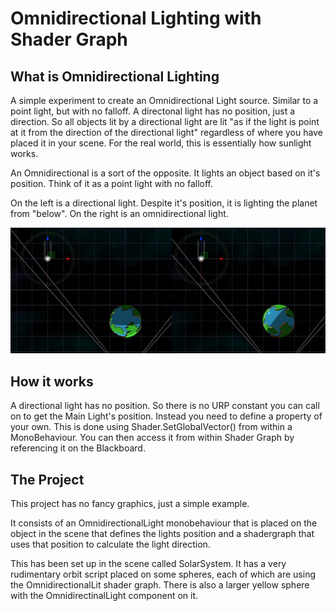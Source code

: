 # Omnidirectional Lighting with Shader Graph


## What is Omnidirectional Lighting

A simple experiment to create an Omnidirectional Light source. Similar to a point light, but with no falloff. 
A directonal light has no position, just a direction. So all objects lit by a directional light are lit "as if the light is point at it from 
the direction of the directional light" regardless of where you have placed it in your scene. For the real world, this is essentially how sunlight works.

An Omnidirectional is a sort of the opposite. It lights an object based on it's position. Think of it as a point light with no falloff. 

On the left is a directional light. Despite it's position, it is lighting the planet from "below".
On the right is an omnidirectional light. 

![illustrative example](GitImages/IllustrativeExample.jpg)

## How it works

A directional light has no position. So there is no URP constant you can call on to get the Main Light's position. Instead you need to define a property of your own. This is done using Shader.SetGlobalVector() from within a MonoBehaviour. You can then access it from within Shader Graph by referencing it on the Blackboard.

## The Project

This project has no fancy graphics, just a simple example.

It consists of an OmnidirectionalLight monobehaviour that is placed on the object in the scene that defines the lights position and a shadergraph that
uses that position to calculate the light direction.

This has been set up in the scene called SolarSystem. It has a very rudimentary orbit script placed on some spheres, each of which are using the OmnidirectionalLit shader graph.
There is also a larger yellow sphere with the OmnidirectinalLight component on it. 
